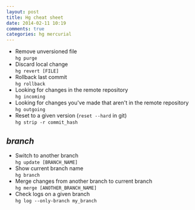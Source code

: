 ```yaml
---
layout: post
title: Hg cheat sheet
date: 2014-02-11 10:19
comments: true
categories: hg mercurial
---
```


* Remove unversioned file  
`hg purge`
* Discard local change  
`hg revert [FILE]`
* Rollback last commit  
`hg rollback`
* Looking for changes in the remote repository  
`hg incoming`
* Looking for changes you've made that aren't in the remote repository  
`hg outgoing`
* Reset to a given version (`reset --hard` in git)  
`hg strip -r commit_hash`


## _branch_
* Switch to another branch  
`hg update [BRANCH_NAME]`
* Show current branch name  
`hg branch`
* Merge changes from another branch to current branch  
`hg merge [ANOTHER_BRANCH_NAME]`
* Check logs on a given branch  
`hg log --only-branch my_branch`
